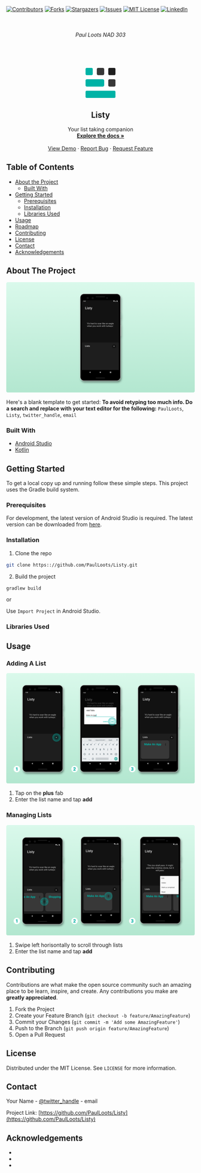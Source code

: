<!--
*** Thanks for checking out this README Template. If you have a suggestion that would
*** make this better, please fork the repo and create a pull request or simply open
*** an issue with the tag "enhancement".
*** Thanks again! Now go create something AMAZING! :D
***
***
***
*** To avoid retyping too much info. Do a search and replace for the following:
*** PaulLoots, repo, twitter_handle, email
-->





<!-- PROJECT SHIELDS -->
<!--
*** I'm using markdown "reference style" links for readability.
*** Reference links are enclosed in brackets [ ] instead of parentheses ( ).
*** See the bottom of this document for the declaration of the reference variables
*** for contributors-url, forks-url, etc. This is an optional, concise syntax you may use.
*** https://www.markdownguide.org/basic-syntax/#reference-style-links
-->
[![Contributors][contributors-shield]][contributors-url]
[![Forks][forks-shield]][forks-url]
[![Stargazers][stars-shield]][stars-url]
[![Issues][issues-shield]][issues-url]
[![MIT License][license-shield]][license-url]
[![LinkedIn][linkedin-shield]][linkedin-url]



<!-- PROJECT LOGO -->
<br />
<h6 align="center">Paul Loots NAD 303</h6>
<br />
<br />
<p align="center">
   
  <a href="https://github.com/PaulLoots/Listy">
    <img src="images/logo.png" alt="Logo" width="80" height="80">
  </a>
  
  <h2 align="center">Listy</h2>

  <p align="center">
    Your list taking companion
    <br />
    <a href="https://github.com/PaulLoots/Listy"><strong>Explore the docs »</strong></a>
    <br />
    <br />
    <a href="https://github.com/PaulLoots/Listy">View Demo</a>
    ·
    <a href="https://github.com/PaulLoots/Listy/issues">Report Bug</a>
    ·
    <a href="https://github.com/PaulLoots/Listy/issues">Request Feature</a>
  </p>
</p>



<!-- TABLE OF CONTENTS -->
## Table of Contents

* [About the Project](#about-the-project)
  * [Built With](#built-with)
* [Getting Started](#getting-started)
  * [Prerequisites](#prerequisites)
  * [Installation](#installation)
  * [Libraries Used](#libraries-used)
* [Usage](#usage)
* [Roadmap](#roadmap)
* [Contributing](#contributing)
* [License](#license)
* [Contact](#contact)
* [Acknowledgements](#acknowledgements)



<!-- ABOUT THE PROJECT -->
## About The Project

![Product Name Screen Shot][product-screenshot]

Here's a blank template to get started:
**To avoid retyping too much info. Do a search and replace with your text editor for the following:**
`PaulLoots`, `Listy`, `twitter_handle`, `email`


### Built With

* [Android Studio](https://developer.android.com/studio/)
* [Kotlin](#kotlin)


<!-- GETTING STARTED -->
## Getting Started

To get a local copy up and running follow these simple steps. This project uses the Gradle build system.

### Prerequisites

For development, the latest version of Android Studio is required. The latest version can be downloaded from [here](https://developer.android.com/studio/).

### Installation
 
1. Clone the repo
```sh
git clone https:://github.com/PaulLoots/Listy.git
```
2. Build the project
```sh
gradlew build
```
or

Use `Import Project` in Android Studio.

### Libraries Used



<!-- USAGE EXAMPLES -->
## Usage

### Adding A List

![Adding A List][lists]

1. Tap on the **plus** fab
2. Enter the list name and tap **add**

### Managing Lists

![Managing Lists][list-management]

1. Swipe left horisontally to scroll through lists
2. Enter the list name and tap **add**

<!-- CONTRIBUTING -->
## Contributing

Contributions are what make the open source community such an amazing place to be learn, inspire, and create. Any contributions you make are **greatly appreciated**.

1. Fork the Project
2. Create your Feature Branch (`git checkout -b feature/AmazingFeature`)
3. Commit your Changes (`git commit -m 'Add some AmazingFeature'`)
4. Push to the Branch (`git push origin feature/AmazingFeature`)
5. Open a Pull Request



<!-- LICENSE -->
## License

Distributed under the MIT License. See `LICENSE` for more information.



<!-- CONTACT -->
## Contact

Your Name - [@twitter_handle](https://twitter.com/twitter_handle) - email

Project Link: [https://github.com/PaulLoots/Listy](https://github.com/PaulLoots/Listy)



<!-- ACKNOWLEDGEMENTS -->
## Acknowledgements

* []()
* []()
* []()





<!-- MARKDOWN LINKS & IMAGES -->
<!-- https://www.markdownguide.org/basic-syntax/#reference-style-links -->
[contributors-shield]: https://img.shields.io/github/contributors/othneildrew/Best-README-Template.svg?style=flat-square
[contributors-url]: https://github.com/othneildrew/Best-README-Template/graphs/contributors
[forks-shield]: https://img.shields.io/github/forks/othneildrew/Best-README-Template.svg?style=flat-square
[forks-url]: https://github.com/othneildrew/Best-README-Template/network/members
[stars-shield]: https://img.shields.io/github/stars/othneildrew/Best-README-Template.svg?style=flat-square
[stars-url]: https://github.com/othneildrew/Best-README-Template/stargazers
[issues-shield]: https://img.shields.io/github/issues/othneildrew/Best-README-Template.svg?style=flat-square
[issues-url]: https://github.com/othneildrew/Best-README-Template/issues
[license-shield]: https://img.shields.io/github/license/othneildrew/Best-README-Template.svg?style=flat-square
[license-url]: https://github.com/othneildrew/Best-README-Template/blob/master/LICENSE.txt
[linkedin-shield]: https://img.shields.io/badge/-LinkedIn-black.svg?style=flat-square&logo=linkedin&colorB=555
[linkedin-url]: https://linkedin.com/in/othneildrew
[product-screenshot]: images/overview.png
[lists]: images/lists.png
[list-details]: images/list_details.png
[list-management]: images/list_management.png
[list-item-management]: images/list_item_management.png
